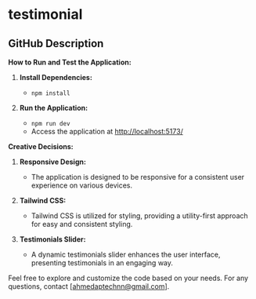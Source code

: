 # testimonial

## GitHub Description

**How to Run and Test the Application:**

1. **Install Dependencies:**
    - `npm install`

2. **Run the Application:**
    - `npm run dev`
    - Access the application at [http://localhost:5173/](http://localhost:5173/)

**Creative Decisions:**

1. **Responsive Design:**
    - The application is designed to be responsive for a consistent user experience on various devices.

2. **Tailwind CSS:**
    - Tailwind CSS is utilized for styling, providing a utility-first approach for easy and consistent styling.

3. **Testimonials Slider:**
    - A dynamic testimonials slider enhances the user interface, presenting testimonials in an engaging way.

Feel free to explore and customize the code based on your needs. For any questions, contact [ahmedaptechnn@gmail.com].